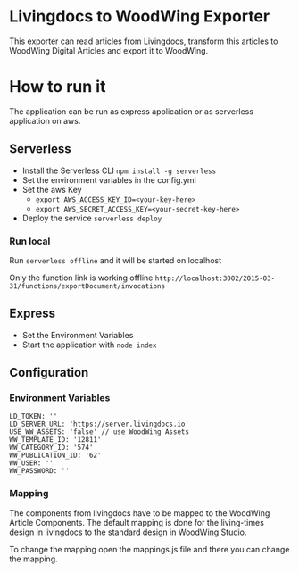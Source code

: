 # Livingdocs to WoodWing Exporter
This exporter can read articles from Livingdocs, transform this articles to WoodWing Digital Articles and export it to WoodWing.

# How to run it
The application can be run as express application or as serverless application on aws.

## Serverless
- Install the Serverless CLI `npm install -g serverless`
- Set the environment variables in the config.yml
- Set the aws Key
   - `export AWS_ACCESS_KEY_ID=<your-key-here>`
   - `export AWS_SECRET_ACCESS_KEY=<your-secret-key-here>`
- Deploy the service `serverless deploy`

### Run local
Run `serverless offline` and it will be started on localhost

Only the function link is working offline `http://localhost:3002/2015-03-31/functions/exportDocument/invocations`

## Express
- Set the Environment Variables
- Start the application with `node index`

## Configuration

### Environment Variables
```
LD_TOKEN: ''
LD_SERVER_URL: 'https://server.livingdocs.io'
USE_WW_ASSETS: 'false' // use WoodWing Assets
WW_TEMPLATE_ID: '12811'
WW_CATEGORY_ID: '574'
WW_PUBLICATION_ID: '62'
WW_USER: ''
WW_PASSWORD: ''
```

### Mapping
The components from livingdocs have to be mapped to the WoodWing Article Components. The default mapping is done for the living-times design in livingdocs to the standard design in WoodWing Studio.

To change the mapping open the mappings.js file and there you can change the mapping.

